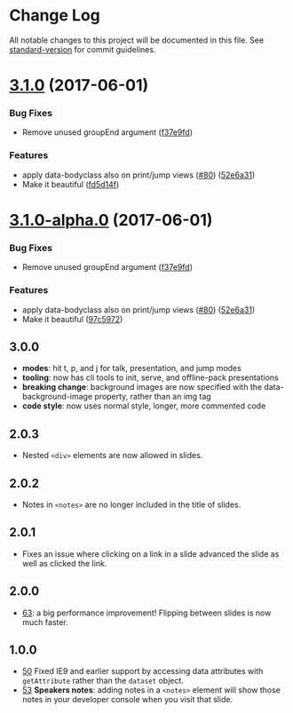 # Change Log

All notable changes to this project will be documented in this file. See [standard-version](https://github.com/conventional-changelog/standard-version) for commit guidelines.

<a name="3.1.0"></a>
# [3.1.0](https://github.com/tmcw/big/compare/v2.0.3...v3.1.0) (2017-06-01)


### Bug Fixes

* Remove unused groupEnd argument ([f37e9fd](https://github.com/tmcw/big/commit/f37e9fd))


### Features

* apply data-bodyclass also on print/jump views ([#80](https://github.com/tmcw/big/issues/80)) ([52e6a31](https://github.com/tmcw/big/commit/52e6a31))
* Make it beautiful ([fd5d14f](https://github.com/tmcw/big/commit/fd5d14f))



<a name="3.1.0-alpha.0"></a>
# [3.1.0-alpha.0](https://github.com/tmcw/big/compare/v2.0.3...v3.1.0-alpha.0) (2017-06-01)


### Bug Fixes

* Remove unused groupEnd argument ([f37e9fd](https://github.com/tmcw/big/commit/f37e9fd))


### Features

* apply data-bodyclass also on print/jump views ([#80](https://github.com/tmcw/big/issues/80)) ([52e6a31](https://github.com/tmcw/big/commit/52e6a31))
* Make it beautiful ([97c5972](https://github.com/tmcw/big/commit/97c5972))



## 3.0.0

* **modes**: hit t, p, and j for talk, presentation, and jump modes
* **tooling**: now has cli tools to init, serve, and offline-pack presentations
* **breaking change**: background images are now specified with the data-background-image
  property, rather than an img tag
* **code style**: now uses normal style, longer, more commented code

## 2.0.3

* Nested `<div>` elements are now allowed in slides.

## 2.0.2

* Notes in `<notes>` are no longer included in the title of slides.

## 2.0.1

* Fixes an issue where clicking on a link in a slide advanced the slide
  as well as clicked the link.

## 2.0.0

* [63](https://github.com/tmcw/big/pull/63): a big performance improvement!
  Flipping between slides is now much faster.

## 1.0.0

* [50](https://github.com/tmcw/big/issues/50) Fixed IE9 and earlier support by accessing data attributes with `getAttribute`
  rather than the `dataset` object.
* [53](https://github.com/tmcw/big/issues/53) **Speakers notes**: adding
  notes in a `<notes>` element will show those notes in your developer
  console when you visit that slide.
